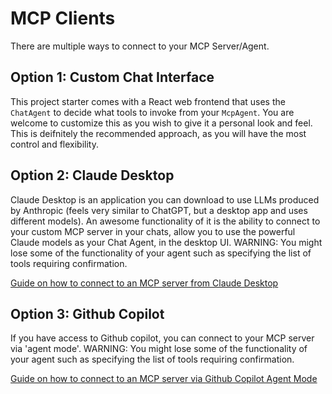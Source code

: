 # MCP Clients

There are multiple ways to connect to your MCP Server/Agent.

## Option 1: Custom Chat Interface

This project starter comes with a React web frontend that uses the `ChatAgent` to decide what tools to invoke from your `McpAgent`. You are welcome to customize this as you wish to give it a personal look and feel. This is deifnitely the recommended approach, as you will have the most control and flexibility.

## Option 2: Claude Desktop

Claude Desktop is an application you can download to use LLMs produced by Anthropic (feels very similar to ChatGPT, but a desktop app and uses different models). An awesome functionality of it is the ability to connect to your custom MCP server in your chats, allow you to use the powerful Claude models as your Chat Agent, in the desktop UI. WARNING: You might lose some of the functionality of your agent such as specifying the list of tools requiring confirmation.

[Guide on how to connect to an MCP server from Claude Desktop](https://developers.cloudflare.com/agents/guides/remote-mcp-server/#connect-your-remote-mcp-server-to-claude-and-other-mcp-clients-via-a-local-proxy)

## Option 3: Github Copilot

If you have access to Github copilot, you can connect to your MCP server via 'agent mode'. WARNING: You might lose some of the functionality of your agent such as specifying the list of tools requiring confirmation.

[Guide on how to connect to an MCP server via Github Copilot Agent Mode](https://code.visualstudio.com/docs/copilot/chat/mcp-servers)